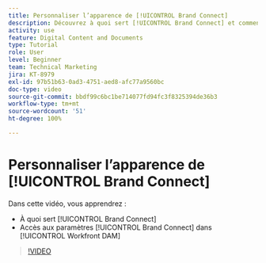 ```yaml
---
title: Personnaliser l’apparence de [!UICONTROL Brand Connect]
description: Découvrez à quoi sert [!UICONTROL Brand Connect] et comment accéder aux paramètres [!UICONTROL Brand Connect] dans [!UICONTROL Workfront DAM].
activity: use
feature: Digital Content and Documents
type: Tutorial
role: User
level: Beginner
team: Technical Marketing
jira: KT-8979
exl-id: 97b51b63-0ad3-4751-aed8-afc77a9560bc
doc-type: video
source-git-commit: bbdf99c6bc1be714077fd94fc3f8325394de36b3
workflow-type: tm+mt
source-wordcount: '51'
ht-degree: 100%

---
```


# Personnaliser l’apparence de [!UICONTROL Brand Connect]

Dans cette vidéo, vous apprendrez :

* À quoi sert [!UICONTROL Brand Connect]
* Accès aux paramètres [!UICONTROL Brand Connect] dans [!UICONTROL Workfront DAM]

>[!VIDEO](https://video.tv.adobe.com/v/3418784/?quality=12&learn=on&enablevpops=1&captions=fre_fr)
